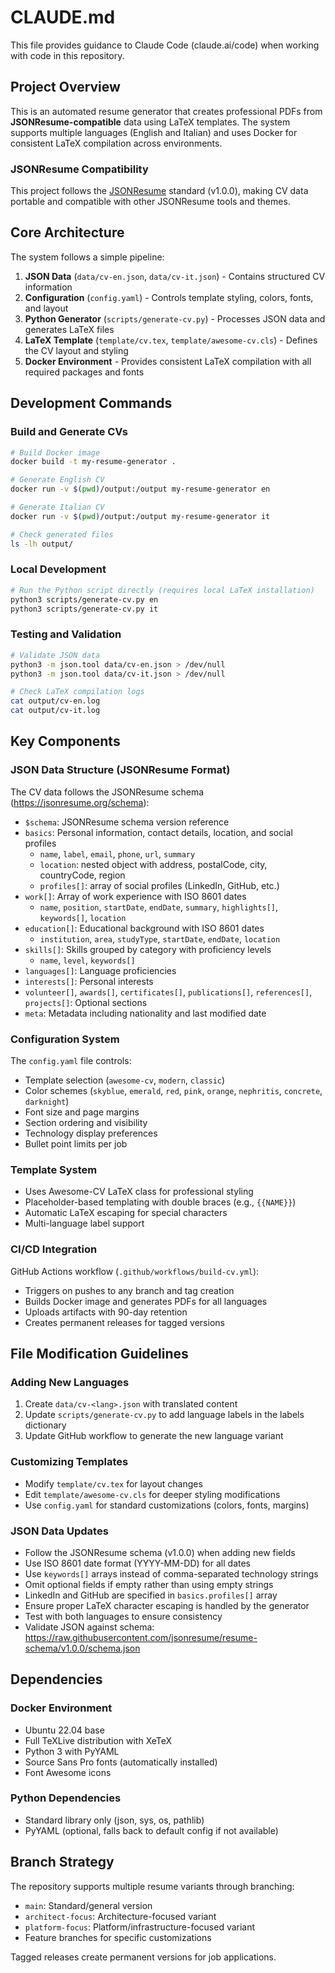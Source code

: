 # CLAUDE.md

This file provides guidance to Claude Code (claude.ai/code) when working with code in this repository.

## Project Overview

This is an automated resume generator that creates professional PDFs from **JSONResume-compatible** data using LaTeX templates. The system supports multiple languages (English and Italian) and uses Docker for consistent LaTeX compilation across environments.

### JSONResume Compatibility

This project follows the [JSONResume](https://jsonresume.org) standard (v1.0.0), making CV data portable and compatible with other JSONResume tools and themes.

## Core Architecture

The system follows a simple pipeline:
1. **JSON Data** (`data/cv-en.json`, `data/cv-it.json`) - Contains structured CV information
2. **Configuration** (`config.yaml`) - Controls template styling, colors, fonts, and layout
3. **Python Generator** (`scripts/generate-cv.py`) - Processes JSON data and generates LaTeX files
4. **LaTeX Template** (`template/cv.tex`, `template/awesome-cv.cls`) - Defines the CV layout and styling
5. **Docker Environment** - Provides consistent LaTeX compilation with all required packages and fonts

## Development Commands

### Build and Generate CVs

```bash
# Build Docker image
docker build -t my-resume-generator .

# Generate English CV
docker run -v $(pwd)/output:/output my-resume-generator en

# Generate Italian CV
docker run -v $(pwd)/output:/output my-resume-generator it

# Check generated files
ls -lh output/
```

### Local Development

```bash
# Run the Python script directly (requires local LaTeX installation)
python3 scripts/generate-cv.py en
python3 scripts/generate-cv.py it
```

### Testing and Validation

```bash
# Validate JSON data
python3 -m json.tool data/cv-en.json > /dev/null
python3 -m json.tool data/cv-it.json > /dev/null

# Check LaTeX compilation logs
cat output/cv-en.log
cat output/cv-it.log
```

## Key Components

### JSON Data Structure (JSONResume Format)
The CV data follows the JSONResume schema (https://jsonresume.org/schema):

- `$schema`: JSONResume schema version reference
- `basics`: Personal information, contact details, location, and social profiles
  - `name`, `label`, `email`, `phone`, `url`, `summary`
  - `location`: nested object with address, postalCode, city, countryCode, region
  - `profiles[]`: array of social profiles (LinkedIn, GitHub, etc.)
- `work[]`: Array of work experience with ISO 8601 dates
  - `name`, `position`, `startDate`, `endDate`, `summary`, `highlights[]`, `keywords[]`, `location`
- `education[]`: Educational background with ISO 8601 dates
  - `institution`, `area`, `studyType`, `startDate`, `endDate`, `location`
- `skills[]`: Skills grouped by category with proficiency levels
  - `name`, `level`, `keywords[]`
- `languages[]`: Language proficiencies
- `interests[]`: Personal interests
- `volunteer[]`, `awards[]`, `certificates[]`, `publications[]`, `references[]`, `projects[]`: Optional sections
- `meta`: Metadata including nationality and last modified date

### Configuration System
The `config.yaml` file controls:
- Template selection (`awesome-cv`, `modern`, `classic`)
- Color schemes (`skyblue`, `emerald`, `red`, `pink`, `orange`, `nephritis`, `concrete`, `darknight`)
- Font size and page margins
- Section ordering and visibility
- Technology display preferences
- Bullet point limits per job

### Template System
- Uses Awesome-CV LaTeX class for professional styling
- Placeholder-based templating with double braces (e.g., `{{NAME}}`)
- Automatic LaTeX escaping for special characters
- Multi-language label support

### CI/CD Integration
GitHub Actions workflow (`.github/workflows/build-cv.yml`):
- Triggers on pushes to any branch and tag creation
- Builds Docker image and generates PDFs for all languages
- Uploads artifacts with 90-day retention
- Creates permanent releases for tagged versions

## File Modification Guidelines

### Adding New Languages
1. Create `data/cv-<lang>.json` with translated content
2. Update `scripts/generate-cv.py` to add language labels in the labels dictionary
3. Update GitHub workflow to generate the new language variant

### Customizing Templates
- Modify `template/cv.tex` for layout changes
- Edit `template/awesome-cv.cls` for deeper styling modifications
- Use `config.yaml` for standard customizations (colors, fonts, margins)

### JSON Data Updates
- Follow the JSONResume schema (v1.0.0) when adding new fields
- Use ISO 8601 date format (YYYY-MM-DD) for all dates
- Use `keywords[]` arrays instead of comma-separated technology strings
- Omit optional fields if empty rather than using empty strings
- LinkedIn and GitHub are specified in `basics.profiles[]` array
- Ensure proper LaTeX character escaping is handled by the generator
- Test with both languages to ensure consistency
- Validate JSON against schema: https://raw.githubusercontent.com/jsonresume/resume-schema/v1.0.0/schema.json

## Dependencies

### Docker Environment
- Ubuntu 22.04 base
- Full TeXLive distribution with XeTeX
- Python 3 with PyYAML
- Source Sans Pro fonts (automatically installed)
- Font Awesome icons

### Python Dependencies
- Standard library only (json, sys, os, pathlib)
- PyYAML (optional, falls back to default config if not available)

## Branch Strategy

The repository supports multiple resume variants through branching:
- `main`: Standard/general version
- `architect-focus`: Architecture-focused variant
- `platform-focus`: Platform/infrastructure-focused variant
- Feature branches for specific customizations

Tagged releases create permanent versions for job applications.